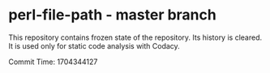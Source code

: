 # perl-file-path - master branch

This repository contains frozen state of the repository.
Its history is cleared. It is used only for static code
analysis with Codacy.

Commit Time: 1704344127
